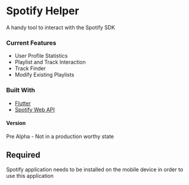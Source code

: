 # Spotify Helper

A handy tool to interact with the Spotify SDK

### Current Features

- User Profile Statistics
- Playlist and Track Interaction
- Track Finder
- Modify Existing Playlists

### Built With

- [Flutter](https://flutter.dev)
- [Spotify Web API](https://developer.spotify.com/documentation/web-api/)

#### Version

Pre Alpha - Not in a production worthy state

## Required

Spotify application needs to be installed on the mobile device in order to use this application
